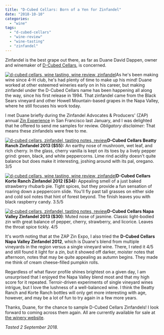 ```yaml
---
title: "D-Cubed Cellars: Born of a Yen for Zinfandel"
date: "2018-10-10"
categories: 
  - "wine"
tags: 
  - "d-cubed-cellars"
  - "wine-review"
  - "wine-tasting"
  - "zinfandel"
---
```


Zinfandel is the best grape out there, as far as Duane David Dappen, owner and winemaker of [D-Cubed Cellars](https://www.dcubedcellars.com/), is concerned.

[![d-cubed cellars, wine tasting, wine review, zinfandel](http://s3.amazonaws.com/thegourmez-wpmedia/2018/09/DCubed-04-500x451.jpg)](http://s3.amazonaws.com/thegourmez-wpmedia/2018/09/DCubed-04.jpg)As he's been making wine since 4-H club, he's had plenty of time to make up his mind! Duane worked at other esteemed wineries early on in his career, but making zinfandel under the D-Cubed Cellars name has been happening all along the way, since his first release in 1994. That zinfandel came from the Black Sears vineyard and other Howell Mountain-based grapes in the Napa Valley, where he still focuses his work today.

I met Duane briefly during the Zinfandel Advocates & Producers' (ZAP) annual [Zin Experience](https://thegourmez.com/blog/the-zinfandel-experience-zap) in San Francisco last January, and I was delighted that he offered to send me samples for review. _Obligatory disclaimer:_ That means these zinfandels were free to me.

[![d-cubed cellars, zinfandel, tasting notes, review](http://s3.amazonaws.com/thegourmez-wpmedia/2018/09/DCubed-01-363x500.jpg)](http://s3.amazonaws.com/thegourmez-wpmedia/2018/09/DCubed-01.jpg)**D-Cubed Cellars Beatty Ranch Zinfandel 2013 ($55):** An earthy nose of mushroom, wet leaf, and rich cherry. In the glass, cherry vanilla is kept on its toes by a lively pepper grind: green, black, and white peppercorns. Lime rind acidity doesn't quite balance but does make it interesting, joshing around with its pal, oregano. 3/5

[![d-cubed cellars, wine tasting, wine review, zinfandel](http://s3.amazonaws.com/thegourmez-wpmedia/2018/09/DCubed-05-500x489.jpg)](http://s3.amazonaws.com/thegourmez-wpmedia/2018/09/DCubed-05.jpg)**D-Cubed Cellars Korte Ranch Zinfandel 2012 ($34):** Appealing smell of a just baked strawberry rhubarb pie. Tight spices, but they provide a fun sensation of roaring down a peppercorn slide. You'll fly past tall grasses on either side and cold soil notes that hint of forest beyond. The finish leaves you with black raspberry candy. 3.5/5

[![d-cubed cellars, zinfandel, tasting notes, review](http://s3.amazonaws.com/thegourmez-wpmedia/2018/09/DCubed-03-336x500.jpg)](http://s3.amazonaws.com/thegourmez-wpmedia/2018/09/DCubed-03.jpg)**D-Cubed Cellars Napa Valley Zinfandel 2013 ($30)**: Muted nose of jasmine. Classic light-bodied zin with great balance of pepper, cherry, strawberry, and licorice. Leaves the throat spice tickly. 4/5

It's worth noting that at the ZAP Zin Expo, I also tried the **D-Cubed Cellars Napa Valley Zinfandel 2012**, which is Duane's blend from multiple vineyards in the region versus a single vineyard wine. There, I rated it 4/5 and still found it light for a zin, but it showed off darker, moister notes that afternoon, notes that may be quite appealing as autumn begins. They made me think of cream cheese-filled pumpkin rolls.

Regardless of what flavor profile shines brightest on a given day, I am unsurprised that I enjoyed the Napa Valley blend most and that my high score for it repeated. Terroir-driven experiments of single vineyard wines intrigue, but I love the lushness of a well-balanced wine. I think the Beatty Ranch and Korte Ranch bottles will only get more interesting with age, however, and may be a lot of fun to try again in a few more years.

Thanks, Duane, for the chance to sample D-Cubed Cellars Zinfandels! I look forward to coming across them again. All are currently available for sale at [the winery website](https://www.dcubedcellars.com/store/index.cfm?fuseaction=view&category_id=1).

_Tasted 2 September 2018._
